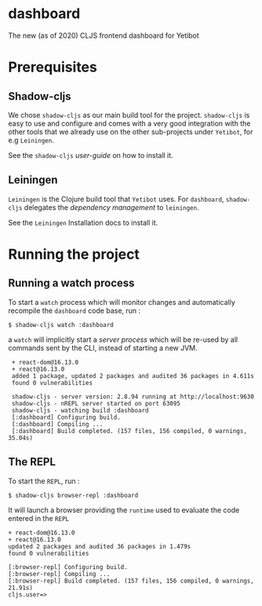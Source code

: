 # dashboard

The new (as of 2020) CLJS frontend dashboard for Yetibot

# Prerequisites

## Shadow-cljs

We chose `shadow-cljs` as our main build tool for the project. `shadow-cljs` is easy to use and configure and comes with a very good integration with the other tools that we already use on the other sub-projects under `Yetibot`, for e.g `Leiningen`.

See the `shadow-cljs` _user-guide_ on how to install it.

## Leiningen

`Leiningen` is the Clojure build tool that `Yetibot` uses. For `dashboard`, `shadow-cljs` delegates the _dependency management_ to `leiningen`.

See the `Leiningen` Installation docs to install it.

# Running the project

## Running a watch process

To start a `watch` process which will monitor changes and automatically recompile the `dashboard` code base, run :

`$ shadow-cljs watch :dashboard`

a `watch` will implicitly start a _server process_ which will be re-used by all commands sent by the CLI, instead of starting a new JVM.

```
 + react-dom@16.13.0
 + react@16.13.0
 added 1 package, updated 2 packages and audited 36 packages in 4.611s
 found 0 vulnerabilities
 
 shadow-cljs - server version: 2.8.94 running at http://localhost:9630
 shadow-cljs - nREPL server started on port 63095
 shadow-cljs - watching build :dashboard
 [:dashboard] Configuring build.
 [:dashboard] Compiling ...
 [:dashboard] Build completed. (157 files, 156 compiled, 0 warnings, 35.04s)
```

## The REPL

To start the `REPL`, run :

`$ shadow-cljs browser-repl :dashboard`

It will launch a browser providing the `runtime` used to evaluate the code entered in the `REPL`
 
```
+ react-dom@16.13.0
+ react@16.13.0
updated 2 packages and audited 36 packages in 1.479s
found 0 vulnerabilities

[:browser-repl] Configuring build.
[:browser-repl] Compiling ...
[:browser-repl] Build completed. (157 files, 156 compiled, 0 warnings, 21.91s)
cljs.user=>
```